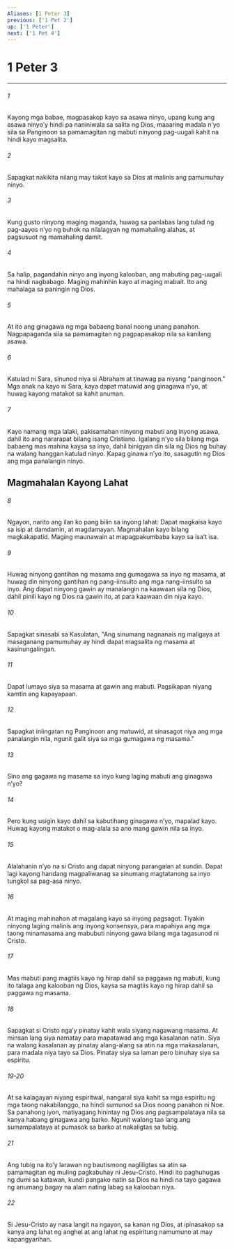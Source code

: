 ```yaml
---
Aliases: [1 Peter 3]
previous: ['1 Pet 2']
up: ['1 Peter']
next: ['1 Pet 4']
---
```

# 1 Peter 3

***

###### 1
Kayong mga babae, magpasakop kayo sa asawa ninyo, upang kung ang asawa ninyoʼy hindi pa naniniwala sa salita ng Dios, maaaring madala nʼyo sila sa Panginoon sa pamamagitan ng mabuti ninyong pag-uugali kahit na hindi kayo magsalita. 

###### 2
Sapagkat nakikita nilang may takot kayo sa Dios at malinis ang pamumuhay ninyo. 

###### 3
Kung gusto ninyong maging maganda, huwag sa panlabas lang tulad ng pag-aayos nʼyo ng buhok na nilalagyan ng mamahaling alahas, at pagsusuot ng mamahaling damit. 

###### 4
Sa halip, pagandahin ninyo ang inyong kalooban, ang mabuting pag-uugali na hindi nagbabago. Maging mahinhin kayo at maging mabait. Ito ang mahalaga sa paningin ng Dios. 

###### 5
At ito ang ginagawa ng mga babaeng banal noong unang panahon. Nagpapaganda sila sa pamamagitan ng pagpapasakop nila sa kanilang asawa. 

###### 6
Katulad ni Sara, sinunod niya si Abraham at tinawag pa niyang "panginoon." Mga anak na kayo ni Sara, kaya dapat matuwid ang ginagawa nʼyo, at huwag kayong matakot sa kahit anuman. 

###### 7
Kayo namang mga lalaki, pakisamahan ninyong mabuti ang inyong asawa, dahil ito ang nararapat bilang isang Cristiano. Igalang nʼyo sila bilang mga babaeng mas mahina kaysa sa inyo, dahil binigyan din sila ng Dios ng buhay na walang hanggan katulad ninyo. Kapag ginawa nʼyo ito, sasagutin ng Dios ang mga panalangin ninyo.

## Magmahalan Kayong Lahat 

###### 8
Ngayon, narito ang ilan ko pang bilin sa inyong lahat: Dapat magkaisa kayo sa isip at damdamin, at magdamayan. Magmahalan kayo bilang magkakapatid. Maging maunawain at mapagpakumbaba kayo sa isaʼt isa. 

###### 9
Huwag ninyong gantihan ng masama ang gumagawa sa inyo ng masama, at huwag din ninyong gantihan ng pang-iinsulto ang mga nang-iinsulto sa inyo. Ang dapat ninyong gawin ay manalangin na kaawaan sila ng Dios, dahil pinili kayo ng Dios na gawin ito, at para kaawaan din niya kayo. 

###### 10
Sapagkat sinasabi sa Kasulatan, "Ang sinumang nagnanais ng maligaya at masaganang pamumuhay ay hindi dapat magsalita ng masama at kasinungalingan. 

###### 11
Dapat lumayo siya sa masama at gawin ang mabuti. Pagsikapan niyang kamtin ang kapayapaan. 

###### 12
Sapagkat iniingatan ng Panginoon ang matuwid, at sinasagot niya ang mga panalangin nila, ngunit galit siya sa mga gumagawa ng masama." 

###### 13
Sino ang gagawa ng masama sa inyo kung laging mabuti ang ginagawa nʼyo? 

###### 14
Pero kung usigin kayo dahil sa kabutihang ginagawa nʼyo, mapalad kayo. Huwag kayong matakot o mag-alala sa ano mang gawin nila sa inyo. 

###### 15
Alalahanin nʼyo na si Cristo ang dapat ninyong parangalan at sundin. Dapat lagi kayong handang magpaliwanag sa sinumang magtatanong sa inyo tungkol sa pag-asa ninyo. 

###### 16
At maging mahinahon at magalang kayo sa inyong pagsagot. Tiyakin ninyong laging malinis ang inyong konsensya, para mapahiya ang mga taong minamasama ang mabubuti ninyong gawa bilang mga tagasunod ni Cristo. 

###### 17
Mas mabuti pang magtiis kayo ng hirap dahil sa paggawa ng mabuti, kung ito talaga ang kalooban ng Dios, kaysa sa magtiis kayo ng hirap dahil sa paggawa ng masama. 

###### 18
Sapagkat si Cristo ngaʼy pinatay kahit wala siyang nagawang masama. At minsan lang siya namatay para mapatawad ang mga kasalanan natin. Siya na walang kasalanan ay pinatay alang-alang sa atin na mga makasalanan, para madala niya tayo sa Dios. Pinatay siya sa laman pero binuhay siya sa espiritu.

###### 19-20
At sa kalagayan niyang espiritwal, nangaral siya kahit sa mga espiritu ng mga taong nakabilanggo, na hindi sumunod sa Dios noong panahon ni Noe. Sa panahong iyon, matiyagang hinintay ng Dios ang pagsampalataya nila sa kanya habang ginagawa ang barko. Ngunit walong tao lang ang sumampalataya at pumasok sa barko at nakaligtas sa tubig. 

###### 21
Ang tubig na itoʼy larawan ng bautismong nagliligtas sa atin sa pamamagitan ng muling pagkabuhay ni Jesu-Cristo. Hindi ito paghuhugas ng dumi sa katawan, kundi pangako natin sa Dios na hindi na tayo gagawa ng anumang bagay na alam nating labag sa kalooban niya. 

###### 22
Si Jesu-Cristo ay nasa langit na ngayon, sa kanan ng Dios, at ipinasakop sa kanya ang lahat ng anghel at ang lahat ng espiritung namumuno at may kapangyarihan.
